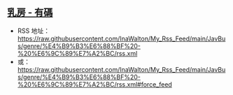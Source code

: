 ## [乳房 - 有碼](https://www.javbus.com/genre/3n)
 - RSS 地址：https://raw.githubusercontent.com/InaWalton/My_Rss_Feed/main/JavBus/genre/%E4%B9%B3%E6%88%BF%20-%20%E6%9C%89%E7%A2%BC/rss.xml
 - 或：https://raw.githubusercontent.com/InaWalton/My_Rss_Feed/main/JavBus/genre/%E4%B9%B3%E6%88%BF%20-%20%E6%9C%89%E7%A2%BC/rss.xml#force_feed